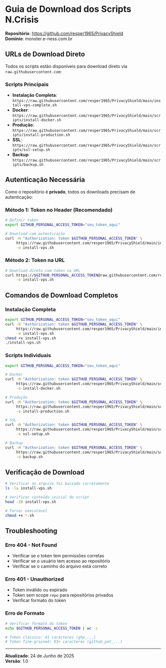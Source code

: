 # Guia de Download dos Scripts N.Crisis

**Repositório**: https://github.com/resper1965/PrivacyShield  
**Domínio**: monster.e-ness.com.br

## URLs de Download Direto

Todos os scripts estão disponíveis para download direto via `raw.githubusercontent.com`:

### Scripts Principais
- **Instalação Completa**: `https://raw.githubusercontent.com/resper1965/PrivacyShield/main/install-vps-complete.sh`
- **Docker**: `https://raw.githubusercontent.com/resper1965/PrivacyShield/main/scripts/install-docker.sh`
- **Produção**: `https://raw.githubusercontent.com/resper1965/PrivacyShield/main/scripts/install-production.sh`
- **SSL**: `https://raw.githubusercontent.com/resper1965/PrivacyShield/main/scripts/ssl-setup.sh`
- **Backup**: `https://raw.githubusercontent.com/resper1965/PrivacyShield/main/scripts/backup.sh`

## Autenticação Necessária

Como o repositório é **privado**, todos os downloads precisam de autenticação:

### Método 1: Token no Header (Recomendado)
```bash
# Definir token
export GITHUB_PERSONAL_ACCESS_TOKEN="seu_token_aqui"

# Download com autenticação
curl -H "Authorization: token $GITHUB_PERSONAL_ACCESS_TOKEN" \
     https://raw.githubusercontent.com/resper1965/PrivacyShield/main/install-vps-complete.sh \
     -o install-vps.sh
```

### Método 2: Token na URL
```bash
# Download direto com token na URL
curl https://$GITHUB_PERSONAL_ACCESS_TOKEN@raw.githubusercontent.com/resper1965/PrivacyShield/main/install-vps-complete.sh \
     -o install-vps.sh
```

## Comandos de Download Completos

### Instalação Completa
```bash
export GITHUB_PERSONAL_ACCESS_TOKEN="seu_token_aqui"
curl -H "Authorization: token $GITHUB_PERSONAL_ACCESS_TOKEN" \
     https://raw.githubusercontent.com/resper1965/PrivacyShield/main/install-vps-complete.sh \
     -o install-vps.sh
chmod +x install-vps.sh
./install-vps.sh
```

### Scripts Individuais
```bash
export GITHUB_PERSONAL_ACCESS_TOKEN="seu_token_aqui"

# Docker
curl -H "Authorization: token $GITHUB_PERSONAL_ACCESS_TOKEN" \
     https://raw.githubusercontent.com/resper1965/PrivacyShield/main/scripts/install-docker.sh \
     -o install-docker.sh

# Produção
curl -H "Authorization: token $GITHUB_PERSONAL_ACCESS_TOKEN" \
     https://raw.githubusercontent.com/resper1965/PrivacyShield/main/scripts/install-production.sh \
     -o install-production.sh

# SSL
curl -H "Authorization: token $GITHUB_PERSONAL_ACCESS_TOKEN" \
     https://raw.githubusercontent.com/resper1965/PrivacyShield/main/scripts/ssl-setup.sh \
     -o ssl-setup.sh

# Backup
curl -H "Authorization: token $GITHUB_PERSONAL_ACCESS_TOKEN" \
     https://raw.githubusercontent.com/resper1965/PrivacyShield/main/scripts/backup.sh \
     -o backup.sh
```

## Verificação de Download

```bash
# Verificar se arquivo foi baixado corretamente
ls -la install-vps.sh

# Verificar conteúdo inicial do script
head -10 install-vps.sh

# Tornar executável
chmod +x *.sh
```

## Troubleshooting

### Erro 404 - Not Found
- Verificar se o token tem permissões corretas
- Verificar se o usuário tem acesso ao repositório
- Verificar se o caminho do arquivo está correto

### Erro 401 - Unauthorized
- Token inválido ou expirado
- Token sem scope `repo` para repositórios privados
- Verificar formato do token

### Erro de Formato
```bash
# Verificar formato do token
echo $GITHUB_PERSONAL_ACCESS_TOKEN | wc -c

# Token clássico: 41 caracteres (ghp_...)
# Token fine-grained: 93+ caracteres (github_pat_...)
```

---

**Atualizado**: 24 de Junho de 2025  
**Versão**: 1.0
